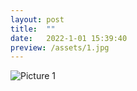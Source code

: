 ```yaml
---
layout: post
title:  ""
date:   2022-1-01 15:39:40
preview: /assets/1.jpg
---
```


![Picture 1](/assets/1.jpg)